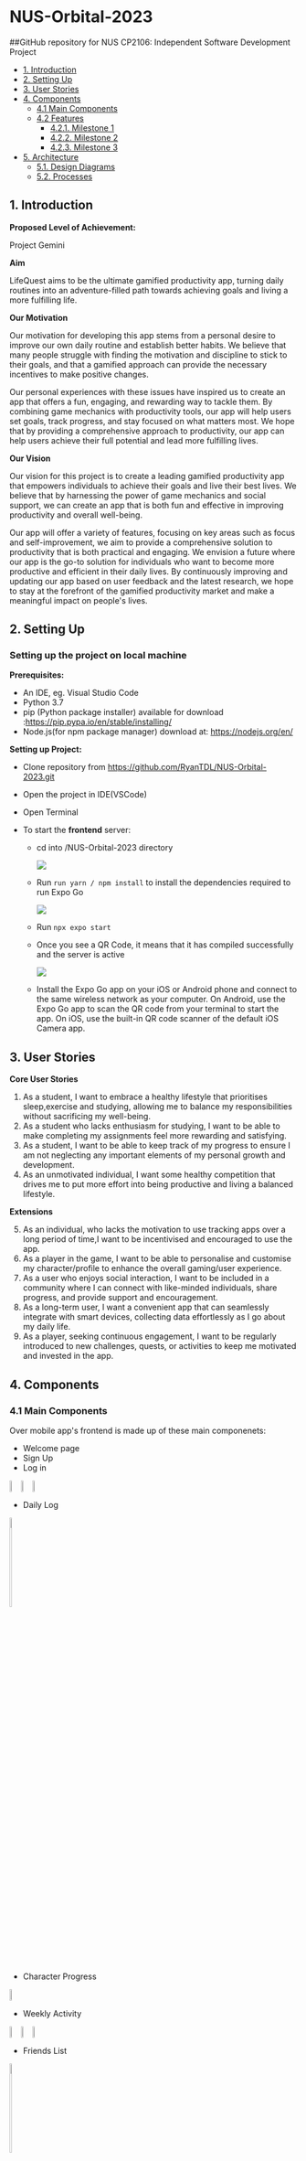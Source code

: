 # NUS-Orbital-2023

##GitHub repository for NUS CP2106: Independent Software Development Project

- [1. Introduction](#introducton)
- [2. Setting Up](#setting-up)
- [3. User Stories](#user-stories)
- [4. Components](#components)
  - [4.1 Main Components](#main-components)
  - [4.2 Features](#features)
    - [4.2.1. Milestone 1](#milestone1-features)
    - [4.2.2. Milestone 2](#milestone2-features)
    - [4.2.3. Milestone 3](#milestone3-features)
- [5. Architecture](#architecture)
  - [5.1. Design Diagrams](#design-diagrams)
  - [5.2. Processes](#processes)

## <a name="introducton"></a>1. Introduction

**Proposed Level of Achievement:**

Project Gemini

**Aim**

LifeQuest aims to be the ultimate gamified productivity app, turning daily routines into an adventure-filled path towards achieving goals and living a more fulfilling life.

**Our Motivation**

Our motivation for developing this app stems from a personal desire to improve our own daily routine and establish better habits. We believe that many people struggle with finding the motivation and discipline to stick to their goals, and that a gamified approach can provide the necessary incentives to make positive changes.

Our personal experiences with these issues have inspired us to create an app that offers a fun, engaging, and rewarding way to tackle them. By combining game mechanics with productivity tools, our app will help users set goals, track progress, and stay focused on what matters most. We hope that by providing a comprehensive approach to productivity, our app can help users achieve their full potential and lead more fulfilling lives.

**Our Vision**

Our vision for this project is to create a leading gamified productivity app that empowers individuals to achieve their goals and live their best lives. We believe that by harnessing the power of game mechanics and social support, we can create an app that is both fun and effective in improving productivity and overall well-being.

Our app will offer a variety of features, focusing on key areas such as focus and self-improvement, we aim to provide a comprehensive solution to productivity that is both practical and engaging. We envision a future where our app is the go-to solution for individuals who want to become more productive and efficient in their daily lives. By continuously improving and updating our app based on user feedback and the latest research, we hope to stay at the forefront of the gamified productivity market and make a meaningful impact on people's lives.

## <a name="setting-up"></a>2. Setting Up

### Setting up the project on local machine

**Prerequisites:**

- An IDE, eg. Visual Studio Code
- Python 3.7
- pip (Python package installer) available for download :https://pip.pypa.io/en/stable/installing/
- Node.js(for npm package manager) download at: https://nodejs.org/en/

**Setting up Project:**

- Clone repository from https://github.com/RyanTDL/NUS-Orbital-2023.git
- Open the project in IDE(VSCode)
- Open Terminal
- To start the **frontend** server:

  - cd into /NUS-Orbital-2023 directory

    ![](images_README/dir.png)

  - Run `run yarn / npm install` to install the dependencies required to run Expo Go

    ![](images_README/updatesdir.png)

  - Run `npx expo start`
  - Once you see a QR Code, it means that it has compiled successfully and the server is active

    ![](images_README/QRcode.png)

  - Install the Expo Go app on your iOS or Android phone and connect to the same wireless network as your computer. On Android, use the Expo Go app to scan the QR code from your terminal to start the app. On iOS, use the built-in QR code scanner of the default iOS Camera app.

## <a name="user-stories"></a>3. User Stories

**Core User Stories**

1. As a student, I want to embrace a healthy lifestyle that prioritises sleep,exercise and studying, allowing me to balance my responsibilities without sacrificing my well-being.
2. As a student who lacks enthusiasm for studying, I want to be able to make completing my assignments feel more rewarding and satisfying.
3. As a student, I want to be able to keep track of my progress to ensure I am not neglecting any important elements of my personal growth and development.
4. As an unmotivated individual, I want some healthy competition that drives me to put more effort into being productive and living a balanced lifestyle.

**Extensions**

5. As an individual, who lacks the motivation to use tracking apps over a long period of time,I want to be incentivised and encouraged to use the app.
6. As a player in the game, I want to be able to personalise and customise my character/profile to enhance the overall gaming/user experience.
7. As a user who enjoys social interaction, I want to be included in a community where I can connect with like-minded individuals, share progress, and provide support and encouragement.
8. As a long-term user, I want a convenient app that can seamlessly integrate with smart devices, collecting data effortlessly as I go about my daily life.
9. As a player, seeking continuous engagement, I want to be regularly introduced to new challenges, quests, or activities to keep me motivated and invested in the app.

## <a name="components"></a>4. Components

### <a name="main-components"></a>4.1 Main Components

Over mobile app's frontend is made up of these main componenets:

- Welcome page
- Sign Up
- Log in
<div style="display: flex;">
  <img src="images_README/Welcome.jpg" style="max-width:20px; width:20%;">
  <img src="images_README/SignUp.jpg" style="max-width:20px; width:20%;">
  <img src="images_README/LogIn.jpg" style="max-width:20px; width:20%;">
</div>

- Daily Log
<img src="images_README/DailyLog.jpg" style="max-width:20px; width:20%;">

- Character Progress
<div style="display: flex;">
<img src="images_README/CharacterProgress.jpg" style="max-width:20px; width:20%;">
</div>

- Weekly Activity
<div style="display: flex;">
  <img src="images_README/WeeklyActivity 1.jpg" style="max-width:20px; width:20%;">
  <img src="images_README/WeeklyActivity 2.jpg" style="max-width:20px; width:20%;">
  <img src="images_README/WeeklyActivity 3.jpg" style="max-width:20px; width:20%;">
</div>

- Friends List
<img src="images_README/FriendsList.jpg" style="max-width:20px; width:20%;">

- Battle Page
<div style="display: flex;">
  <img src="images_README/Game/game.jpg" style="max-width:20px; width:20%;">
  <img src="images_README/Game/minigame_1.jpg" style="max-width:20px; width:20%;">
</div>

  
### <a name="features"></a>4.2 Features

An **iOS mobile app** that supports 3 main features. The user will be able to input and store data on their duration of sleep, number of steps taken, duration of exercise and the time spent studying in order to upgrade their respective stats.

**Outlined below is how the battle system will be implemented, as well as how the avatar’s character stats come into play:**

- Strength: Determines how much damage is done during each attack
- Agility: Determines the chances of dodging an attack.
- Stamina: Determines the starting health of the character where 100 is the max health for all players.
- Intellect:  Determines the maximum number of potions that can be collected in the mini game that is triggered by the ultimate move. Every yellow potion collected is equivalent to charging 2 normal attack for the next turn. Every wrong purple poison collected will result in 5 damage done to the player.
  
Implementation philosophy:
The battle system implements game logic using boolean values to track move actions and state changes. These boolean values enable move validation, enforce move limits, manage game state, and control the flow of the game. By utilising these boolean variables, the system determines the validity of moves, adjusts actions based on move limits, and ensures proper sequencing of player and enemy turns. Additionally, the system evaluates health conditions at every move to determine the outcome of the battle. Overall, the use of boolean values in the battle system enhances the gameplay experience by providing structured decision-making and result evaluation.

Secondly, users will be able to visualise how their daily habits change over time through the use of a line graph.

Lastly, the user will be able to find and add a specific player based on their player ID as a friend and challenge/battle their friends to earn medals to instil some friendly competition.

#### <a name="milestone1-features"></a>**4.2.1 Features implemented in Milestone 1**
a. Login to account
- New User Sign Up
  
<div style="display: flex;">
  <img src="images_README/SignUp.jpg" style="max-width:20px; width:20%;">
  <img src="images_README/Alerts/signupalert.jpg" style="max-width:20px; width:20%;">
</div>
- Log in

<div style="display: flex;">
  <img src="images_README/LogIn.jpg" style="max-width:20px; width:20%;">
  <img src="images_README/Alerts/signinalert.jpg" style="max-width:20px; width:20%;">
</div>

b. User Profile
- User information
  - User's data are stored in the Firebase datatbase
- Upgrading of Character
  - When the user updates their daily log, the character’s progress bars will automatically re-render and update as well
  <div style="display: flex;">
    <img src="images_README/DailyLog.jpg" style="max-width:20px; width:20%;">
    <img src="images_README/Alerts/emptylog_alert.jpg" style="max-width:20px; width:20%;">
    <img src="images_README/Alerts/24h_alert.jpg" style="max-width:20px; width:20%;">
  </div>
    
#### <a name="milestone2-features"></a>**4.2.2 Features implemented in Milestone 2**
a. Adding and removing of Friend
<div style="display: flex;">
  <img src="images_README/Alerts/friendadd_alert.jpg" style="max-width:20px; width:20%;">
  <img src="images_README/Alerts/removefriend_alert.jpg" style="max-width:20px; width:20%;">
</div>

b. Player Battle System
- In the game, the player's health bar is updated based on their character's stats, and they can restore health using healing abilities limited to 3 uses per game. The player can charge their ultimate ability as long as their power bar is not depleted. To access information about how to play, they can click the info button in the top right corner of the animation window. Once the player makes a move, the game starts, and a bot randomly chooses a move in response. The damage taken and moves played are shown in a grey box below the animation window.
  <div style="display: flex;">
  <img src="images_README/Game/game.jpg" style="max-width:20px; width:20%;">
  <img src="images_README/Game/minigame_1.jpg" style="max-width:20px; width:20%;">
  <img src="images_README/Alerts/instructionsmodal.jpg" style="max-width:20px; width:20%;">
</div>

1. Disabled the move buttons when it's the bot’s turn to prevent players from making any moves and disrupting the game
2. Disabled the heal button when the player’s health is at the maximum 100 health, to prevent players from wasting a heal which won’t heal any health
3. Disabled the ultimate and heal button when the ultimate or heal has been completely used up, in order to let the players know and plan their next move. Players will also be able to view how many heals or power they have left in the top section.
4. Made the charging of ultimate a mini game and the game stops and closes when either the time limit of 15s has run out, power bar has been depleted or the maximum number of potions equivalent to the intellect stat has been found.
5. Alert players of the outcome of their battle or when they are about to leave the battle. Players are able to leave the battle by pressing the blue coloured RUN button or the blue coloured exit icon while in the ultimate mini game.
<div style="display: flex;">
  <img src="images_README/Alerts/winmodal.jpg" style="max-width:20px; width:20%;">
  <img src="images_README/Alerts/lostmodal.jpg" style="max-width:20px; width:20%;">
  <img src="images_README/Alerts/abandonmodal.jpg" style="max-width:20px; width:20%;">
  <img src="images_README/Alerts/abandon_minigamemodal.jpg" style="max-width:20px; width:20%;">
</div>


#### <a name="milestone3-features"></a>**4.2.3 Features implemented in Milestone 3**
a. Animation window for Player Battle System
<div style="display: flex;">
<img src="images_README/Game/attackanimation.jpg" style="max-width:20px; width:20%;">
<img src="images_README/Game/healanimation.jpg" style="max-width:20px; width:20%;">
<img src="images_README/Game/dodgeanimation.jpg" style="max-width:20px; width:20%;">
</div>
<div style="display: flex;">
<img src="images_README/Game/fireanimation.jpg" style="max-width:20px; width:20%;">
<img src="images_README/Game/ultimateanimation.jpg" style="max-width:20px; width:20%;">
</div>

## <a name="architecture"></a>5. Architecture

### <a name="design-diagrams"></a>5.1 Design Diagrams

### UX Flowchart

![](images_README/UXFlowchart.png)

### Game Flowchart

![](images_README/GameFlowchart.jpg)

### <a name="processes"></a>5.2 Processes

**1. Tech Stack**

Frontend User Interface (Client side):

- HTML/CSS/Javascript (Languages)
- React Native

Backend (Server side):

- Firebase

Version control:

- Git & GitHub
